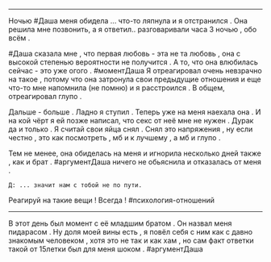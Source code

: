 ___

Ночью #Даша меня обидела ... что-то ляпнула и я отстранился . Она решила мне позвонить, а я ответил.. разговаривали часа 3 ночью , обо всём .

#Даша сказала мне , что первая любовь - эта не та любовь , она с высокой степенью вероятности не получится . А то, что она влюбилась сейчас - это уже огого . #моментДаша 
Я отреагировал очень невзрачно на такое , потому что она затронула свои предыдущие отношения и еще что-то мне напомнила (не помню) и я расстроился .
В общем, отреагировал глупо .

Дальше - больше . Ладно я ступил . Теперь уже на меня наехала она . И на кой чёрт я ей позже написал, что секс от неё мне не нужен . Дурак да и только . Я считай свои яйца снял .
Снял это напряжения , ну если честно , это как посмотреть , мб и к лучшему , а мб и глупо  .

Тем не менее, она обиделась на меня и игнорила несколько дней также , как и брат .
#аргументДаша ничего не обьяснила и отказалась от меня . 

```
Д: ... значит нам с тобой не по пути.
```

Реагируй на такие вещи ! Всегда ! #психология-отношений 

___
В этот день был момент с её младшим братом . Он назвал меня пидарасом .
Ну доля моей вины есть , я повёл себя с ним как с давно знакомым человеком , хотя это не так и как хам , но сам факт ответки такой от 15летки был для меня шоком . #аргументДаша 